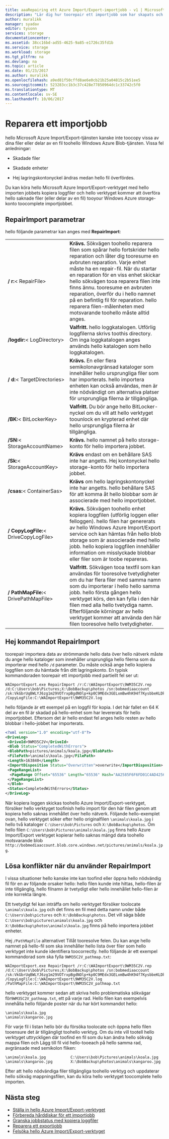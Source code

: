 ```yaml
---
title: aaaRepairing ett Azure Import/Export-importjobb - v1 | Microsoft Docs
description: "Lär dig hur toorepair ett importjobb som har skapats och att köras med hello Azure Import/Export service."
author: muralikk
manager: syadav
editor: tysonn
services: storage
documentationcenter: 
ms.assetid: 38cc16bd-ad55-4625-9a85-e1726c35fd1b
ms.service: storage
ms.workload: storage
ms.tgt_pltfrm: na
ms.devlang: na
ms.topic: article
ms.date: 01/23/2017
ms.author: muralikk
ms.openlocfilehash: a9ed81f50cffd8ae6e0cb21b25a04815c2b51ee5
ms.sourcegitcommit: 523283cc1b3c37c428e77850964dc1c33742c5f0
ms.translationtype: MT
ms.contentlocale: sv-SE
ms.lasthandoff: 10/06/2017
---
```

# <a name="repairing-an-import-job"></a>Reparera ett importjobb
hello Microsoft Azure Import/Export-tjänsten kanske inte toocopy vissa av dina filer eller delar av en fil toohello Windows Azure Blob-tjänsten. Vissa fel anledningar:  
  
-   Skadade filer  
  
-   Skadade enheter  
  
-   Hej lagringskontonyckel ändras medan hello fil överfördes.  
  
Du kan köra hello Microsoft Azure Import/Export-verktyget med hello importen jobbets kopiera loggfiler och hello verktyget kommer att överföra hello saknade filer (eller delar av en fil) tooyour Windows Azure storage-konto toocomplete importjobbet.  
  
## <a name="repairimport-parameters"></a>RepairImport parametrar

hello följande parametrar kan anges med **RepairImport**: 
  
|||  
|-|-|  
|**/ r:**< RepairFile\>|**Krävs.** Sökvägen toohello reparera filen som spårar hello fortskrider hello reparation och låter dig tooresume en avbruten reparation. Varje enhet måste ha en repair-fil. När du startar en reparation för en viss enhet skickar hello sökvägen tooa reparera filen inte finns ännu. tooresume en avbruten reparation, överför du i hello namnet på en befintlig fil för reparation. hello reparera filen-målenheten med motsvarande toohello måste alltid anges.|  
|**/logdir:**< LogDirectory\>|**Valfritt.** hello loggkatalogen. Utförlig loggfilerna skrivs toothis directory. Om inga loggkatalogen anges används hello katalogen som hello loggkatalogen.|  
|**/ d:**< TargetDirectories\>|**Krävs.** En eller flera semikolonavgränsad kataloger som innehåller hello ursprungliga filer som har importerats. hello importera enheten kan också användas, men är inte nödvändigt om alternativa platser för ursprungliga filerna är tillgängliga.|  
|**/BK:**< BitLockerKey\>|**Valfritt.** Du bör ange hello BitLocker-nyckel om du vill att hello verktyget toounlock en krypterad enhet där hello ursprungliga filerna är tillgängliga.|  
|**/SN:**< StorageAccountName\>|**Krävs.** hello namnet på hello storage-konto för hello importera jobbet.|  
|**/Sk:**< StorageAccountKey\>|**Krävs** endast om en behållare SAS inte har angetts. Hej kontonyckel hello storage-konto för hello importera jobbet.|  
|**/csas:**< ContainerSas\>|**Krävs** om hello lagringskontonyckel inte har angetts. hello behållare SAS för att komma åt hello blobbar som är associerade med hello importjobbet.|  
|**/ CopyLogFile:**< DriveCopyLogFile\>|**Krävs.** Sökvägen toohello enhet kopiera loggfilen (utförlig loggen eller felloggen). hello filen har genererats av hello Windows Azure Import/Export service och kan hämtas från hello blob storage som är associerade med hello jobb. hello kopiera loggfilen innehåller information om misslyckade blobbar eller filer som är toobe repareras.|  
|**/ PathMapFile:**< DrivePathMapFile\>|**Valfritt.** Sökvägen tooa textfil som kan användas för tooresolve tvetydigheter om du har flera filer med samma namn som du importerar i hello hello samma jobb. hello första gången hello verktyget körs, den kan fylla i den här filen med alla hello tvetydiga namn. Efterföljande körningar av hello verktyget kommer att använda den här filen tooresolve hello tvetydigheter.|  
  
## <a name="using-hello-repairimport-command"></a>Hej kommandot RepairImport  
toorepair importera data av strömmande hello data över hello nätverk måste du ange hello kataloger som innehåller ursprungliga hello filerna som du importerar med hello `/d` parameter. Du måste också ange hello kopiera loggfilen som du hämtade från ditt lagringskonto. En typisk kommandoraden toorepair ett importjobb med partiellt fel ser ut:  
  
```  
WAImportExport.exe RepairImport /r:C:\WAImportExport\9WM35C2V.rep /d:C:\Users\bob\Pictures;X:\BobBackup\photos /sn:bobmediaaccount /sk:VkGbrUqBWLYJ6zg1m29VOTrxpBgdNOlp+kp0C9MEdx3GELxmBw4hK94f7KysbbeKLDksg7VoN1W/a5UuM2zNgQ== /CopyLogFile:C:\WAImportExport\9WM35C2V.log  
```  
  
hello följande är ett exempel på en loggfil för kopia. I det här fallet en 64 K del av en fil är skadad på hello-enhet som har levererats för hello importjobbet. Eftersom det är hello endast fel anges hello resten av hello blobbar i hello-jobbet har importerats.  
  
```xml
<?xml version="1.0" encoding="utf-8"?>  
<DriveLog>  
 <DriveId>9WM35C2V</DriveId>  
 <Blob Status="CompletedWithErrors">  
 <BlobPath>pictures/animals/koala.jpg</BlobPath>  
 <FilePath>\animals\koala.jpg</FilePath>  
 <Length>163840</Length>  
 <ImportDisposition Status="Overwritten">overwrite</ImportDisposition>  
 <PageRangeList>  
  <PageRange Offset="65536" Length="65536" Hash="AA2585F6F6FD01C4AD4256E018240CD4" Status="Corrupted" />  
 </PageRangeList>  
 </Blob>  
 <Status>CompletedWithErrors</Status>  
</DriveLog>  
```
  
När kopiera loggen skickas toohello Azure Import/Export-verktyget, försöker hello verktyget toofinish hello import för den här filen genom att kopiera hello saknas innehållet över hello nätverk. Följande hello-exemplet ovan, hello verktyget söker efter hello originalfilen `\animals\koala.jpg` i hello två kataloger `C:\Users\bob\Pictures` och `X:\BobBackup\photos`. Om hello filen `C:\Users\bob\Pictures\animals\koala.jpg` finns hello Azure Import/Export verktyget kopierar hello saknas mängd data toohello motsvarande blob `http://bobmediaaccount.blob.core.windows.net/pictures/animals/koala.jpg`.  
  
## <a name="resolving-conflicts-when-using-repairimport"></a>Lösa konflikter när du använder RepairImport  
I vissa situationer hello kanske inte kan toofind eller öppna hello nödvändig fil för en av följande orsaker hello: hello filen kunde inte hittas, hello-filen är inte tillgänglig, hello filnamn är tvetydigt eller hello innehållet hello-filen är inte korrekta längre.  
  
Ett tvetydigt fel kan inträffa om hello verktyget försöker toolocate `\animals\koala.jpg` och det finns en fil med detta namn under både `C:\Users\bob\pictures` och `X:\BobBackup\photos`. Det vill säga både `C:\Users\bob\pictures\animals\koala.jpg` och `X:\BobBackup\photos\animals\koala.jpg` finns på hello importera jobbet enheter.  
  
Hej `/PathMapFile` alternativet Tillåt tooresolve felen. Du kan ange hello namnet på hello-fil som ska innehåller hello lista över filer som hello verktyget inte kunde identifiera toocorrectly. hello följande är ett exempel kommandorad som ska fylla `9WM35C2V_pathmap.txt`:  
  
```
WAImportExport.exe RepairImport /r:C:\WAImportExport\9WM35C2V.rep /d:C:\Users\bob\Pictures;X:\BobBackup\photos /sn:bobmediaaccount /sk:VkGbrUqBWLYJ6zg1m29VOTrxpBgdNOlp+kp0C9MEdx3GELxmBw4hK94f7KysbbeKLDksg7VoN1W/a5UuM2zNgQ== /CopyLogFile:C:\WAImportExport\9WM35C2V.log /PathMapFile:C:\WAImportExport\9WM35C2V_pathmap.txt  
```
  
hello verktyget kommer sedan att skriva hello problematiska sökvägar för`9WM35C2V_pathmap.txt`, ett på varje rad. Hello filen kan exempelvis innehålla hello följande poster när du har kört kommandot hello:  
 
```
\animals\koala.jpg  
\animals\kangaroo.jpg  
```
  
 För varje fil i listan hello bör du försöka toolocate och öppna hello filen tooensure det är tillgängligt toohello verktyg. Om du inte vill tootell hello verktyget uttryckligen där toofind en fil som du kan ändra hello sökväg mappa filen och Lägg till fil vid hello-tooeach på hello samma rad, avgränsade med semikolon fliken:  
  
```
\animals\koala.jpg           C:\Users\bob\Pictures\animals\koala.jpg  
\animals\kangaroo.jpg        X:\BobBackup\photos\animals\kangaroo.jpg  
```
  
Efter att hello nödvändiga filer tillgängliga toohello verktyg och uppdaterar hello sökväg mappningsfilen, kan du köra hello verktyget toocomplete hello importen.  
  
## <a name="next-steps"></a>Nästa steg
 
* [Ställa in hello Azure Import/Export-verktyget](storage-import-export-tool-setup-v1.md)   
* [Förbereda hårddiskar för ett importjobb](storage-import-export-tool-preparing-hard-drives-import-v1.md)   
* [Granska jobbstatus med kopiera loggfiler](storage-import-export-tool-reviewing-job-status-v1.md)   
* [Reparera ett exportjobb](storage-import-export-tool-repairing-an-export-job-v1.md)   
* [Felsöka hello Azure Import/Export-verktyget](storage-import-export-tool-troubleshooting-v1.md)
